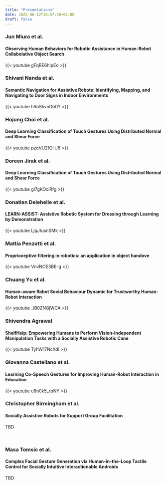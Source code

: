 ```yaml
---
title: "Presentations"
date: 2022-06-12T18:57:30+02:00
draft: false
---
```


### Jun Miura et al.
#### Observing Human Behaviors for Robotic Assistance in Human-Robot Collabolative Object Search
{{< youtube gFqRE6hIpEo >}}
<br />

### Shivani Nanda et al.
#### Semantic Navigation for Assistive Robots: Identifying, Mapping, and Navigating to Door Signs in Indoor Environments
{{< youtube hRoSkvnDb0Y >}}
<br />

### Hojung Choi et al.
#### Deep Learning Classification of Touch Gestures Using Distributed Normal and Shear Force
{{< youtube pzqVU2fG-U8 >}}
<br />

### Doreen Jirak et al.
#### Deep Learning Classification of Touch Gestures Using Distributed Normal and Shear Force
{{< youtube gI7gKOciRfg >}}
<br />

### Donatien Delehelle et al.
#### LEARN-ASSIST: Assistive Robotic System for Dressing through Learning by Demonstration
{{< youtube LjqJtusnSMk >}}
<br />

### Mattia Penzotti et al.
#### Proprioceptive filtering in robotics: an application in object handove
{{< youtube VnvNOE3BE-g >}}
<br />

### Chuang Yu et al.
#### Human-aware Robot Social Behaviour Dynamic for Trustworthy Human-Robot Interaction
{{< youtube _iB0ZNGjWCA >}}
<br />

### Shivendra Agrawal
#### ShelfHelp: Empowering Humans to Perform Vision-Independent Manipulation Tasks with a Socially Assistive Robotic Cane
{{< youtube TyhW17NcXdI >}}
<br />

### Giovanna Castellano et al.
#### Learning Co-Speech Gestures for Improving Human-Robot Interaction in Education
{{< youtube u6n0k5_rpNY >}}
<br />

### Christopher Birmingham et al.
#### Socially Assistive Robots for Support Group Facilitation
TBD

<br />

### Masa Tomsic et al.
#### Complex Facial Gesture Generation via Human-in-the-Loop Tactile Control for Socially Intuitive Interactionable Androids
TBD

<br />
